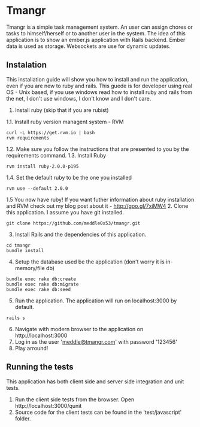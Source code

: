 Tmangr
======

Tmangr is a simple task management system. An user can assign chores or tasks to himself/herself or to another user in the system.
The idea of this application is to show an ember.js application with Rails backend.
Ember data is used as storage.
Websockets are use for dynamic updates.

## Instalation
This installation guide will show you how to install and run the application, even if you are new to ruby and rails.
This guede is for developer using real OS - Unix based, if you use windows read how to install ruby and rails from the net, I don't use windows, I don't know and I don't care.

1. Install ruby (skip that if you are rubist)

  1.1. Install ruby version managent system - RVM
  ```
  curl -L https://get.rvm.io | bash
  rvm requirements
  ```
  1.2. Make sure you follow the instructions that are presented to you by the requirements command.
  1.3. Install Ruby
  ```
  rvm install ruby-2.0.0-p195 
  ```
  1.4. Set the default ruby to be the one you installed
  ```
  rvm use --default 2.0.0
  ```
  1.5 You now have ruby! If you want futher information about ruby installation and RVM check out my blog post about it - http://goo.gl/7xiMW4
2. Clone this application. I assume you have git installed.
```
git clone https://github.com/meddle0x53/tmangr.git
```
3. Install Rails and the dependencies of this application.
```
cd tmangr
bundle install
```
4. Setup the database used be the application (don't worry it is in-memory/file db)
```
bundle exec rake db:create
bundle exec rake db:migrate
bundle exec rake db:seed
```
5. Run the application. The application will run on localhost:3000 by default.
```
rails s
```
6. Navigate with modern browser to the application on http://localhost:3000
7. Log in as the user 'meddle@tmangr.com' with password '123456'
8. Play arround!

## Running the tests
This application has both client side and server side integration and unit tests.
1. Run the client side tests from the browser. Open http://localhost:3000/qunit
2. Source code for the client tests can be found in the 'test/javascript' folder.

